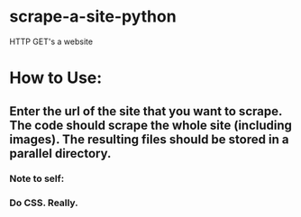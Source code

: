 # scrape-a-site-python
HTTP GET's a website

# How to Use:

## Enter the url of the site that you want to scrape. The code should scrape the whole site (including images). The resulting files should be stored in a parallel directory.

### Note to self:
### Do CSS. Really.
